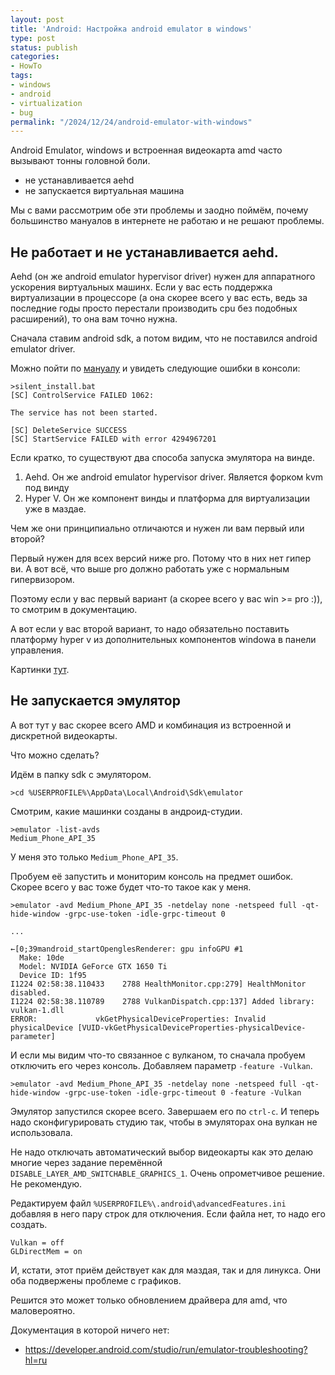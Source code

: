 ```yaml
---
layout: post
title: 'Android: Настройка android emulator в windows'
type: post
status: publish
categories:
- HowTo
tags:
- windows
- android
- virtualization
- bug
permalink: "/2024/12/24/android-emulator-with-windows"
---
```


Android Emulator, windows и встроенная видеокарта amd часто вызывают тонны головной боли.

- не устанавливается aehd
- не запускается виртуальная машина

Мы с вами рассмотрим обе эти проблемы и заодно поймём, почему большинство мануалов в интернете не работаю и не решают проблемы.

## Не работает и не устанавливается aehd.

Aehd (он же android emulator hypervisor driver) нужен для аппаратного ускорения виртуальных машинх. Если у вас есть поддержка виртуализации в процессоре (а она скорее всего у вас есть, ведь за последние годы просто перестали производить cpu без подобных расширений), то она вам точно нужна.

Сначала ставим android sdk, а потом видим, что не поставился android emulator driver.

Можно пойти по [мануалу](https://github.com/google/android-emulator-hypervisor-driver?tab=readme-ov-file) и увидеть следующие ошибки в консоли:

```commandline
>silent_install.bat
[SC] ControlService FAILED 1062:

The service has not been started.

[SC] DeleteService SUCCESS
[SC] StartService FAILED with error 4294967201
```

Если кратко, то существуют два способа запуска эмулятора на винде.
1. Aehd. Он же android emulator hypervisor driver. Является форком kvm под винду
2. Hyper V. Он же компонент винды и платформа для виртуализации уже в маздае.

Чем же они принципиально отличаются и нужен ли вам первый или второй?

Первый нужен для всех версий ниже pro. Потому что в них нет гипер ви. А вот всё, что выше pro должно работать уже с нормальным гипервизором.

Поэтому если у вас первый вариант (а скорее всего у вас win >= pro :)), то смотрим в документацию.

А вот если у вас второй вариант, то надо обязательно поставить платформу hyper v из дополнительных компонентов windowa в панели управления.

Картинки [тут](https://android-developers.googleblog.com/2018/07/android-emulator-amd-processor-hyper-v.html).

## Не запускается эмулятор

А вот тут у вас скорее всего AMD и комбинация из встроенной и дискретной видеокарты.

Что можно сделать?

Идём в папку sdk с эмулятором.

```commandline
>cd %USERPROFILE%\AppData\Local\Android\Sdk\emulator
```

Смотрим, какие машинки созданы в андроид-студии.

```commandline
>emulator -list-avds
Medium_Phone_API_35
```

У меня это только `Medium_Phone_API_35`.

Пробуем её запустить и мониторим консоль на предмет ошибок. Скорее всего у вас тоже будет что-то такое как у меня.

```commandline
>emulator -avd Medium_Phone_API_35 -netdelay none -netspeed full -qt-hide-window -grpc-use-token -idle-grpc-timeout 0

...

←[0;39mandroid_startOpenglesRenderer: gpu infoGPU #1
  Make: 10de
  Model: NVIDIA GeForce GTX 1650 Ti
  Device ID: 1f95
I1224 02:58:38.110433    2788 HealthMonitor.cpp:279] HealthMonitor disabled.
I1224 02:58:38.110789    2788 VulkanDispatch.cpp:137] Added library: vulkan-1.dll
ERROR:             vkGetPhysicalDeviceProperties: Invalid physicalDevice [VUID-vkGetPhysicalDeviceProperties-physicalDevice-parameter]
```

И если мы видим что-то связанное с вулканом, то сначала пробуем отключить его через консоль. Добавляем параметр `-feature -Vulkan`.

```
>emulator -avd Medium_Phone_API_35 -netdelay none -netspeed full -qt-hide-window -grpc-use-token -idle-grpc-timeout 0 -feature -Vulkan
```

Эмулятор запустился скорее всего. Завершаем его по `ctrl-c`. И теперь надо сконфигурировать студию так, чтобы в эмуляторах она вулкан не использовала.

Не надо отключать автоматический выбор видеокарты как это делаю многие через задание перемённой `DISABLE_LAYER_AMD_SWITCHABLE_GRAPHICS_1`. Очень опрометчивое решение. Не рекомендую.

Редактируем файл `%USERPROFILE%\.android\advancedFeatures.ini` добавляя в него пару строк для отключения. Если файла нет, то надо его создать.

```
Vulkan = off
GLDirectMem = on
```

И, кстати, этот приём действует как для маздая, так и для линукса. Они оба подвержены проблеме с графиков.

Решится это может только обновлением драйвера для amd, что маловероятно.

Документация в которой ничего нет:
- https://developer.android.com/studio/run/emulator-troubleshooting?hl=ru
